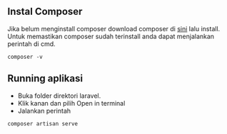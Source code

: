 ## Instal Composer

Jika belum menginstall composer download composer di [sini](https://getcomposer.org/Composer-Setup.exe) lalu install.
Untuk memastikan composer sudah terinstall anda dapat menjalankan perintah di cmd.

```
composer -v
```

## Running aplikasi

-   Buka folder direktori laravel.
-   Klik kanan dan pilih Open in terminal
-   Jalankan perintah

```
composer artisan serve
```
